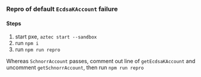 ### Repro of default `EcdsaKAccount` failure

#### Steps

1. start pxe, `aztec start --sandbox`
2. run `npm i`
3. run `npm run repro`

Whereas `SchnorrAccount` passes, comment out line of `getEcdsaKAccount` and uncomment `getSchnorrAccount`, then run `npm run repro`

